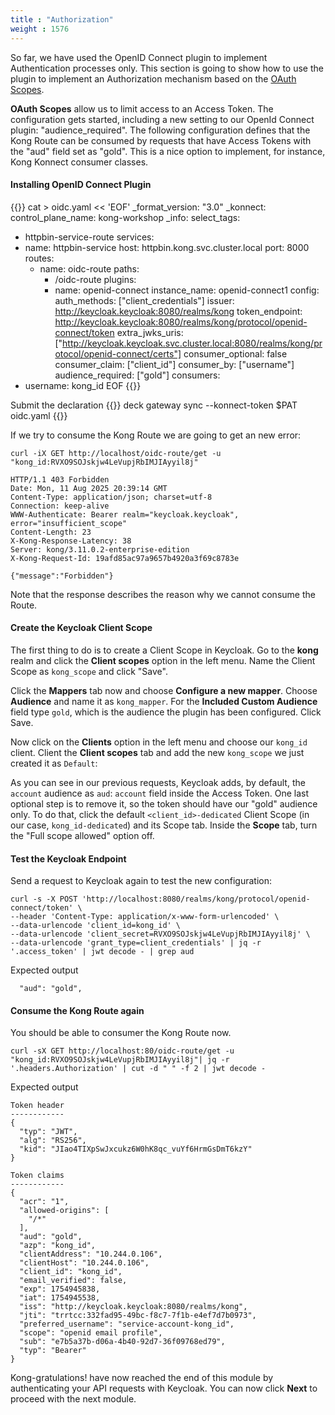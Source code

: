 ```yaml
---
title : "Authorization"
weight : 1576
---
```


So far, we have used the OpenID Connect plugin to implement Authentication processes only. This section is going to show how to use the plugin to implement an Authorization mechanism based on the [OAuth Scopes](https://oauth.net/2/scope/).

**OAuth Scopes** allow us to limit access to an Access Token. The configuration gets started, including a new setting to our OpenId Connect plugin: "audience_required". The following configuration defines that the Kong Route can be consumed by requests that have Access Tokens with the "aud" field set as "gold". This is a nice option to implement, for instance, Kong Konnect consumer classes.


#### Installing OpenID Connect Plugin

{{<highlight>}}
cat > oidc.yaml << 'EOF'
_format_version: "3.0"
_konnect:
  control_plane_name: kong-workshop
_info:
  select_tags:
  - httpbin-service-route
services:
- name: httpbin-service
  host: httpbin.kong.svc.cluster.local
  port: 8000
  routes:
  - name: oidc-route
    paths:
    - /oidc-route
    plugins:
    - name: openid-connect
      instance_name: openid-connect1
      config:
        auth_methods: ["client_credentials"]
        issuer: http://keycloak.keycloak:8080/realms/kong
        token_endpoint: http://keycloak.keycloak:8080/realms/kong/protocol/openid-connect/token
        extra_jwks_uris: ["http://keycloak.keycloak.svc.cluster.local:8080/realms/kong/protocol/openid-connect/certs"]
        consumer_optional: false
        consumer_claim: ["client_id"]
        consumer_by: ["username"]
        audience_required: ["gold"]
consumers:
- username: kong_id
EOF
{{</highlight>}}

Submit the declaration
{{<highlight>}}
deck gateway sync --konnect-token $PAT oidc.yaml
{{</highlight>}}



If we try to consume the Kong Route we are going to get an new error:

```
curl -iX GET http://localhost/oidc-route/get -u "kong_id:RVXO9SOJskjw4LeVupjRbIMJIAyyil8j"
```

```
HTTP/1.1 403 Forbidden
Date: Mon, 11 Aug 2025 20:39:14 GMT
Content-Type: application/json; charset=utf-8
Connection: keep-alive
WWW-Authenticate: Bearer realm="keycloak.keycloak", error="insufficient_scope"
Content-Length: 23
X-Kong-Response-Latency: 38
Server: kong/3.11.0.2-enterprise-edition
X-Kong-Request-Id: 19afd85ac97a9657b4920a3f69c8783e

{"message":"Forbidden"}
```

Note that the response describes the reason why we cannot consume the Route.

#### Create the Keycloak Client Scope
The first thing to do is to create a Client Scope in Keycloak. Go to the **kong** realm and click the **Client scopes** option in the left menu. Name the Client Scope as ``kong_scope`` and click "Save".

Click the **Mappers** tab now and choose **Configure a new mapper**. Choose **Audience** and name it as ``kong_mapper``. For the **Included Custom Audience** field type ``gold``, which is the audience the plugin has been configured. Click Save.

Now click on the **Clients** option in the left menu and choose our ``kong_id`` client. Client the **Client scopes** tab and add the new ``kong_scope`` we just created it as ``Default``:


As you can see in our previous requests, Keycloak adds, by default, the ``account`` audience as ``aud``: ``account`` field inside the Access Token. One last optional step is to remove it, so the token should have our "gold" audience only. To do that, click the default ``<client_id>-dedicated`` Client Scope (in our case, ``kong_id-dedicated``) and its Scope tab. Inside the **Scope** tab, turn the "Full scope allowed" option off.


#### Test the Keycloak Endpoint
Send a request to Keycloak again to test the new configuration:

```
curl -s -X POST 'http://localhost:8080/realms/kong/protocol/openid-connect/token' \
--header 'Content-Type: application/x-www-form-urlencoded' \
--data-urlencode 'client_id=kong_id' \
--data-urlencode 'client_secret=RVXO9SOJskjw4LeVupjRbIMJIAyyil8j' \
--data-urlencode 'grant_type=client_credentials' | jq -r '.access_token' | jwt decode - | grep aud
```

Expected output
```
  "aud": "gold",
```


#### Consume the Kong Route again
You should be able to consumer the Kong Route now.

```
curl -sX GET http://localhost:80/oidc-route/get -u "kong_id:RVXO9SOJskjw4LeVupjRbIMJIAyyil8j"| jq -r '.headers.Authorization' | cut -d " " -f 2 | jwt decode -
```

Expected output
```
Token header
------------
{
  "typ": "JWT",
  "alg": "RS256",
  "kid": "JIao4TIXpSwJxcukz6W0hK8qc_vuYf6HrmGsDmT6kzY"
}

Token claims
------------
{
  "acr": "1",
  "allowed-origins": [
    "/*"
  ],
  "aud": "gold",
  "azp": "kong_id",
  "clientAddress": "10.244.0.106",
  "clientHost": "10.244.0.106",
  "client_id": "kong_id",
  "email_verified": false,
  "exp": 1754945838,
  "iat": 1754945538,
  "iss": "http://keycloak.keycloak:8080/realms/kong",
  "jti": "trrtcc:332fad95-49bc-f8c7-7f1b-e4ef7d7b0973",
  "preferred_username": "service-account-kong_id",
  "scope": "openid email profile",
  "sub": "e7b5a37b-d06a-4b40-92d7-36f09768ed79",
  "typ": "Bearer"
}
```



Kong-gratulations! have now reached the end of this module by authenticating your API requests with Keycloak. You can now click **Next** to proceed with the next module.




